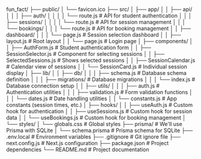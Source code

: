 fun_fact/
├── public/
│   └── favicon.ico
├── src/
│   ├── app/
│   │   ├── api/
│   │   │   ├── auth/
│   │   │   │   └── route.js          # API for student authentication
│   │   │   ├── sessions/
│   │   │   │   └── route.js          # API for session management
│   │   │   └── bookings/
│   │   │       └── route.js          # API for booking management
│   │   ├── dashboard/
│   │   │   └── page.js               # Session selection dashboard
│   │   ├── layout.js                 # Root layout
│   │   └── page.js                   # Login page
│   ├── components/
│   │   ├── AuthForm.js               # Student authentication form
│   │   ├── SessionSelector.js        # Component for selecting sessions
│   │   ├── SelectedSessions.js       # Shows selected sessions
│   │   ├── SessionCalendar.js        # Calendar view of sessions
│   │   └── SessionCard.js            # Individual session display
│   ├── lib/
│   │   ├── db/
│   │   │   ├── schema.js             # Database schema definition
│   │   │   ├── migrations/           # Database migrations
│   │   │   └── index.js              # Database connection setup
│   │   ├── utils/
│   │   │   ├── auth.js               # Authentication utilities
│   │   │   ├── validation.js         # Form validation functions
│   │   │   └── dates.js              # Date handling utilities
│   │   └── constants.js              # App constants (session times, etc.)
│   ├── hooks/
│   │   ├── useAuth.js                # Custom hook for authentication
│   │   ├── useSessions.js            # Custom hook for session data
│   │   └── useBookings.js            # Custom hook for booking management
│   └── styles/
│       └── globals.css               # Global styles
├── prisma/                           # We'll use Prisma with SQLite
│   └── schema.prisma                 # Prisma schema for SQLite
├── .env.local                        # Environment variables
├── .gitignore                        # Git ignore file
├── next.config.js                    # Next.js configuration
├── package.json                      # Project dependencies
└── README.md                         # Project documentation
